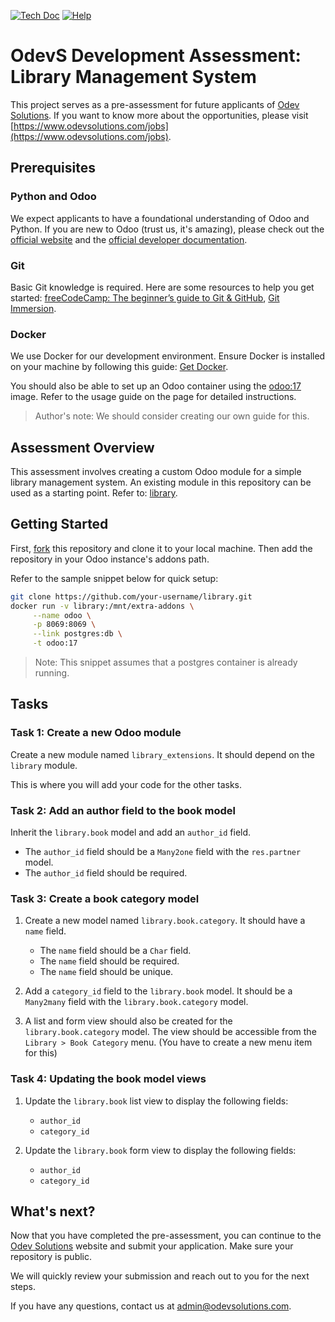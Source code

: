 [![Tech Doc](https://img.shields.io/badge/master-docs-875A7B.svg?style=flat&colorA=8F8F8F)](https://www.odoo.com/documentation/17.0)
[![Help](https://img.shields.io/badge/master-help-875A7B.svg?style=flat&colorA=8F8F8F)](https://www.odoo.com/forum/help-1)

# OdevS Development Assessment: Library Management System

This project serves as a pre-assessment for future applicants of [Odev Solutions](https://www.odevsolutions.com/). If you want to know more about the opportunities, please visit [https://www.odevsolutions.com/jobs](https://www.odevsolutions.com/jobs).

## Prerequisites

### Python and Odoo

We expect applicants to have a foundational understanding of Odoo and Python. If you are new to Odoo (trust us, it's amazing), please check out the [official website](https://odoo.com) and the [official developer documentation](https://www.odoo.com/documentation/master/developer.html).

### Git

Basic Git knowledge is required. Here are some resources to help you get started: [freeCodeCamp: The beginner’s guide to Git & GitHub](https://www.freecodecamp.org/news/the-beginners-guide-to-git-github/), [Git Immersion](https://gitimmersion.com/).

### Docker

We use Docker for our development environment. Ensure Docker is installed on your machine by following this guide: [Get Docker](https://docs.docker.com/get-docker/).

You should also be able to set up an Odoo container using the [odoo:17](https://hub.docker.com/_/odoo) image. Refer to the usage guide on the page for detailed instructions.

> Author's note: We should consider creating our own guide for this.

## Assessment Overview

This assessment involves creating a custom Odoo module for a simple library management system. An existing module in this repository can be used as a starting point. Refer to: [library](library).

## Getting Started

First, [fork](https://github.com/odevsolutions/library/fork) this repository and clone it to your local machine. Then add the repository in your Odoo instance's addons path.

Refer to the sample snippet below for quick setup:

```bash
git clone https://github.com/your-username/library.git
docker run -v library:/mnt/extra-addons \
     --name odoo \
     -p 8069:8069 \
     --link postgres:db \
     -t odoo:17
```

> Note: This snippet assumes that a postgres container is already running.

## Tasks

### Task 1: Create a new Odoo module

Create a new module named `library_extensions`. It should depend on the `library` module.

This is where you will add your code for the other tasks.

### Task 2: Add an author field to the book model

Inherit the `library.book` model and add an `author_id` field.

- The `author_id` field should be a `Many2one` field with the `res.partner` model.
- The `author_id` field should be required.

### Task 3: Create a book category model

1. Create a new model named `library.book.category`. It should have a `name` field.

   - The `name` field should be a `Char` field.
   - The `name` field should be required.
   - The `name` field should be unique.

2. Add a `category_id` field to the `library.book` model. It should be a `Many2many` field with the `library.book.category` model.

3. A list and form view should also be created for the `library.book.category` model. The view should be accessible from the `Library > Book Category` menu. (You have to create a new menu item for this)

### Task 4: Updating the book model views

1. Update the `library.book` list view to display the following fields:

   - `author_id`
   - `category_id`

2. Update the `library.book` form view to display the following fields:

   - `author_id`
   - `category_id`

## What's next?

Now that you have completed the pre-assessment, you can continue to the [Odev Solutions](https://www.odevsolutions.com/) website and submit your application. Make sure your repository is public.

We will quickly review your submission and reach out to you for the next steps.

If you have any questions, contact us at [admin@odevsolutions.com](mailto:admin@odevsolutions.com).

